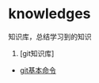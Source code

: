 # knowledges
知识库，总结学习到的知识
1.  [git知识库]

*   [git基本命令](https://github.com/SongJiaxin95/knowledges/tree/master/git/git1.md)
